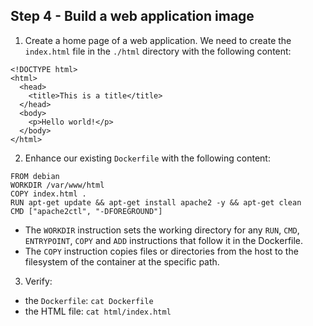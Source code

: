 
## Step 4 - Build a web application image

1. Create a home page of a web application. We need to create the `index.html` file in the `./html` directory with the following content:

  ```
  <!DOCTYPE html>
  <html>
    <head>
      <title>This is a title</title>
    </head>
    <body>
      <p>Hello world!</p>
    </body>
  </html>
  ```

2. Enhance our existing `Dockerfile` with the following content:

  ```
  FROM debian
  WORKDIR /var/www/html
  COPY index.html .
  RUN apt-get update && apt-get install apache2 -y && apt-get clean
  CMD ["apache2ctl", "-DFOREGROUND"]
  ```
  
  - The `WORKDIR` instruction sets the working directory for any `RUN`, `CMD`, `ENTRYPOINT`, `COPY` and `ADD` instructions that follow it in the Dockerfile.
  - The `COPY` instruction copies files or directories from the host to the filesystem of the container at the specific path.
  
3. Verify:

  - the `Dockerfile`: `cat Dockerfile`
  - the HTML file: `cat html/index.html`
